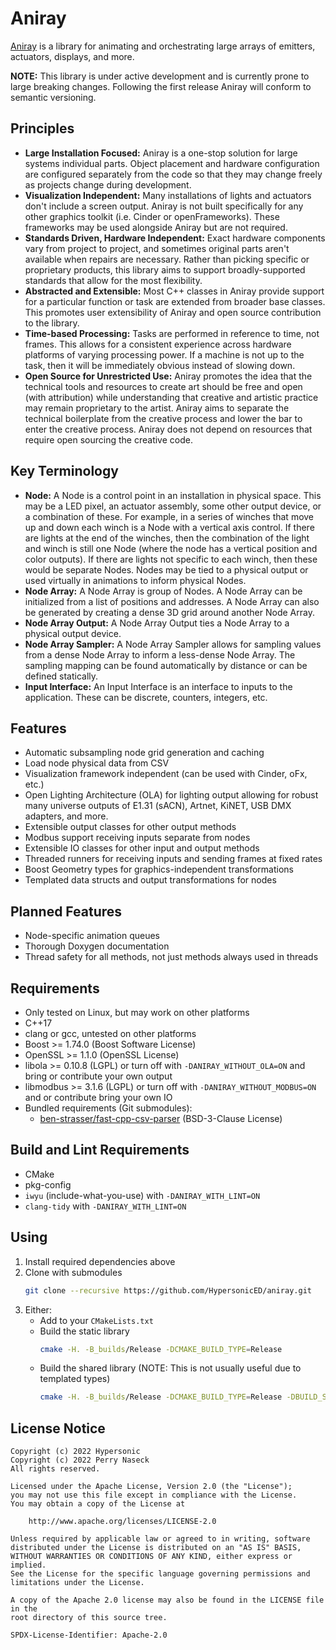 Aniray
======
[Aniray](https://github.com/HypersonicED/aniray) is a library for animating and
orchestrating large arrays of emitters, actuators, displays, and more.

**NOTE:** This library is under active development and is currently prone to
large breaking changes. Following the first release Aniray will conform to
semantic versioning.

## Principles

- **Large Installation Focused:** Aniray is a one-stop solution for large
  systems individual parts. Object placement and hardware configuration are
  configured separately from the code so that they may change freely as
  projects change during development.
- **Visualization Independent:** Many installations of lights and actuators
  don't include a screen output. Aniray is not built specifically for any other
  graphics toolkit (i.e. Cinder or openFrameworks). These frameworks may be
  used alongside Aniray but are not required.
- **Standards Driven, Hardware Independent:** Exact hardware components vary
  from project to project, and sometimes original parts aren't available when
  repairs are necessary. Rather than picking specific or proprietary products,
  this library aims to support broadly-supported standards that allow for the
  most flexibility.
- **Abstracted and Extensible:** Most C++ classes in Aniray provide support for
  a particular function or task are extended from broader base classes. This
  promotes user extensibility of Aniray and open source contribution to the
  library.
- **Time-based Processing:** Tasks are performed in reference to time, not
  frames. This allows for a consistent experience across hardware platforms of
  varying processing power. If a machine is not up to the task, then it will be
  immediately obvious instead of slowing down.
- **Open Source for Unrestricted Use:** Aniray promotes the idea that the
  technical tools and resources to create art should be free and open (with
  attribution) while understanding that creative and artistic practice may
  remain proprietary to the artist. Aniray aims to separate the technical
  boilerplate from the creative process and lower the bar to enter the creative
  process. Aniray does not depend on resources that require open sourcing the
  creative code.

## Key Terminology
 - **Node:** A Node is a control point in an installation in physical space.
   This may be a LED pixel, an actuator assembly, some other output device, or
   a combination of these. For example, in a series of winches that move up and
   down each winch is a Node with a vertical axis control. If there are lights
   at the end of the winches, then the combination of the light and winch is
   still one Node (where the node has a vertical position and color outputs).
   If there are lights not specific to each winch, then these would be separate
   Nodes. Nodes may be tied to a physical output or used virtually in
   animations to inform physical Nodes.
 - **Node Array:** A Node Array is group of Nodes. A Node Array can be
   initialized from a list of positions and addresses. A Node Array can also be
   generated by creating a dense 3D grid around another Node Array.
 - **Node Array Output:** A Node Array Output ties a Node Array to a physical
   output device.
 - **Node Array Sampler:** A Node Array Sampler allows for sampling values from
   a dense Node Array to inform a less-dense Node Array. The sampling mapping
   can be found automatically by distance or can be defined statically.
 - **Input Interface:** An Input Interface is an interface to inputs to the
   application. These can be discrete, counters, integers, etc.

## Features

- Automatic subsampling node grid generation and caching
- Load node physical data from CSV
- Visualization framework independent (can be used with Cinder, oFx, etc.)
- Open Lighting Architecture (OLA) for lighting output allowing for robust many
  universe outputs of E1.31 (sACN), Artnet, KiNET, USB DMX adapters, and more.
- Extensible output classes for other output methods
- Modbus support receiving inputs separate from nodes
- Extensible IO classes for other input and output methods
- Threaded runners for receiving inputs and sending frames at fixed rates
- Boost Geometry types for graphics-independent transformations
- Templated data structs and output transformations for nodes

## Planned Features
 - Node-specific animation queues
 - Thorough Doxygen documentation
 - Thread safety for all methods, not just methods always used in threads

## Requirements

- Only tested on Linux, but may work on other platforms
- C++17
- clang or gcc, untested on other platforms
- Boost >= 1.74.0 (Boost Software License)
- OpenSSL >= 1.1.0 (OpenSSL License)
- libola >= 0.10.8 (LGPL) or turn off with `-DANIRAY_WITHOUT_OLA=ON` and bring
  or contribute your own output
- libmodbus >= 3.1.6 (LGPL) or turn off with `-DANIRAY_WITHOUT_MODBUS=ON` and
  or contribute bring your own IO
- Bundled requirements (Git submodules):
  - [ben-strasser/fast-cpp-csv-parser](
    https://github.com/ben-strasser/fast-cpp-csv-parser) (BSD-3-Clause License)

## Build and Lint Requirements

- CMake
- pkg-config
- `iwyu` (include-what-you-use) with `-DANIRAY_WITH_LINT=ON`
- `clang-tidy` with `-DANIRAY_WITH_LINT=ON`

## Using

1. Install required dependencies above
2. Clone with submodules
   ```bash
   git clone --recursive https://github.com/HypersonicED/aniray.git
   ```
3. Either:
   - Add to your `CMakeLists.txt`
   - Build the static library
     ```bash
     cmake -H. -B_builds/Release -DCMAKE_BUILD_TYPE=Release
     ```
   - Build the shared library (NOTE: This is not usually useful due to
     templated types)
     ```bash
     cmake -H. -B_builds/Release -DCMAKE_BUILD_TYPE=Release -DBUILD_SHARED_LIBS=ON
     ```

## License Notice

```
Copyright (c) 2022 Hypersonic
Copyright (c) 2022 Perry Naseck
All rights reserved.

Licensed under the Apache License, Version 2.0 (the "License");
you may not use this file except in compliance with the License.
You may obtain a copy of the License at

    http://www.apache.org/licenses/LICENSE-2.0

Unless required by applicable law or agreed to in writing, software
distributed under the License is distributed on an "AS IS" BASIS,
WITHOUT WARRANTIES OR CONDITIONS OF ANY KIND, either express or implied.
See the License for the specific language governing permissions and
limitations under the License.

A copy of the Apache 2.0 license may also be found in the LICENSE file in the
root directory of this source tree.

SPDX-License-Identifier: Apache-2.0
```
